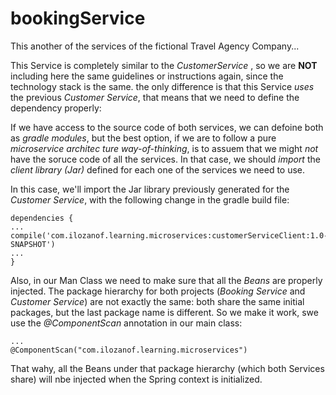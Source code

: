 # bookingService

This another of the services of the fictional Travel Agency Company...

This Service is completely similar to the _CustomerService_ , so we are **NOT** including here the same guidelines
or instructions again, since the technology stack is the same. the only difference is that this Service _uses_ the
previous _Customer Service_, that means that we need to define the dependency properly:

If we have access to the source code of both services, we can defoine both as _gradle modules_, but the best option,
if we are to follow a pure _microservice architec ture way-of-thinking_, is to assuem that we might _not_ have the
soruce code of all the services. In that case, we should _import_ the _client library (Jar)_ defined for each one of
the services we need to use.

In this case, we'll import the Jar library previously generated for the _Customer Service_, with the following change
in the gradle build file:


````
dependencies {
...
compile('com.ilozanof.learning.microservices:customerServiceClient:1.0-SNAPSHOT')
...
}
````

Also, in our Man Class we need to make sure that all the _Beans_ are properly injected. The package hierarchy for
both projects (_Booking Service_ and _Customer Service_) are not exactly the same: both share the same initial packages, 
but the last package name is different. So we make it work, swe use the _@ComponentScan_ annotation in our main
class:

````
...
@ComponentScan("com.ilozanof.learning.microservices")
````
That wahy, all the Beans under that package hierarchy (which both Services share) will nbe injected when the Spring
context is initialized.